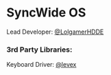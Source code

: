 # SyncWide OS

Lead Developer: [@LolgamerHDDE](https://github.com/LolgamerHDDE)

### 3rd Party Libraries:
Keyboard Driver: [@levex](https://github.com/levex/osdev)